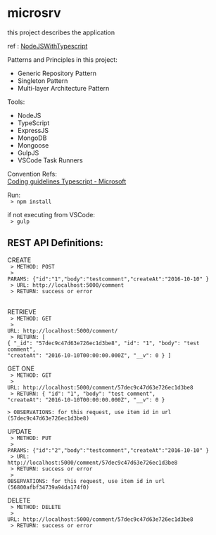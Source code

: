# microsrv 
this project describes the application 

   ref : <a href="https://github.com/ErickWendel/NodeJSWithTypescript" target="_blank"> NodeJSWithTypescript</a> 

Patterns and Principles in this project:

- Generic Repository Pattern
- Singleton Pattern
- Multi-layer Architecture Pattern

Tools:
- NodeJS
- TypeScript
- ExpressJS
- MongoDB
- Mongoose
- GulpJS
- VSCode Task Runners

Convention Refs: <br />
   <a href="https://github.com/Microsoft/TypeScript/wiki/Coding-guidelines" target="_blank"> Coding guidelines Typescript - Microsoft</a> 

Run:
   <br><code>  > npm install </code>
    
   if not executing from VSCode: 
   <br><code> > gulp </code>

<h2> REST API Definitions: </h2>


CREATE <br />
   <code> > METHOD: POST </code> <br />
   <code> > PARAMS: {"id":"1","body":"testcomment","createAt":"2016-10-10" }  </code> <br />
   <code> > URL: http://localhost:5000/comment </code> <br />
   <code> > RETURN: success or error </code> <br />
<br />
   

RETRIEVE <br />
   <code> > METHOD: GET </code> <br />
   <code> > URL: http://localhost:5000/comment/ </code> <br />
   <code> > RETURN: [
  {
    "_id": "57dec9c47d63e726ec1d3be8",
    "id": "1",
    "body": "test comment",
    "createAt": "2016-10-10T00:00:00.000Z",
    "__v": 0
  }
]</code> <br />


GET ONE <br />
   <code> > METHOD: GET </code> <br />
   <code> > URL: http://localhost:5000/comment/57dec9c47d63e726ec1d3be8 </code> <br />
   <code> > RETURN:   {
    "id": "1",
    "body": "test comment",
    "createAt": "2016-10-10T00:00:00.000Z",
    "__v": 0
  } </code> <br />
   <code> > OBSERVATIONS: for this request, use item id in url (57dec9c47d63e726ec1d3be8) </code>
<br />


UPDATE <br />
   <code> > METHOD: PUT </code> <br />
   <code> > PARAMS: {"id":"2","body":"testcomment","createAt":"2016-10-10" }   </code> <br />
   <code> > URL: http://localhost:5000/comment/57dec9c47d63e726ec1d3be8 </code> <br />
   <code> > RETURN: success or error </code> <br />
   <code> > OBSERVATIONS: for this request, use item id in url (56800afbf34739a94da174f0) </code>
<br />

DELETE <br />
   <code> > METHOD: DELETE </code> <br />
   <code> > URL: http://localhost:5000/comment/57dec9c47d63e726ec1d3be8 </code> <br />
   <code> > RETURN: success or error </code> <br />
<br />









